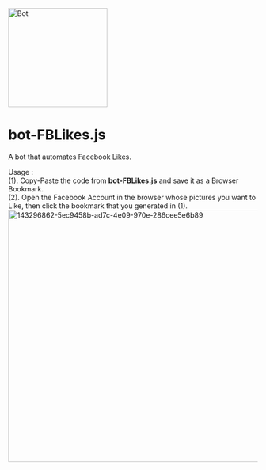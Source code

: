 
<img src="https://freepngimg.com/thumb/terminator/21148-9-terminator-picture.png" width="200" title="Bot" alt="Bot" />  

# bot-FBLikes.js
A bot that automates Facebook Likes.  

Usage :  
(1). Copy-Paste the code from **bot-FBLikes.js** and save it as a Browser Bookmark.  
(2). Open the Facebook Account in the browser whose pictures you want to Like, then click the bookmark that you generated in (1).  
<img width="510" alt="143296862-5ec9458b-ad7c-4e09-970e-286cee5e6b89" src="https://user-images.githubusercontent.com/6196046/147591940-52389d85-aab8-4b18-badd-da75bf6d4dbf.png">
